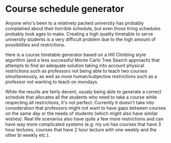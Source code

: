 # Course schedule generator

Anyone who's been to a relatively packed university has probably complained
about their horrible schedule, but even those tiring schedules probably took
ages to make. Creating a high quality timetable to serve university students
is a very difficult problem due to the high amount of possibilities and
restrictions.

Here is a course timetable generator based on a Hill Climbing style
algorithm (and a less successful Monte Carlo Tree Search approach) that
attempts to find an adequate solution taking into account physical restrictions
such as professors not being able to teach two courses simultaneously, as well
as more human/subjective restrictions such as a professor not wanting to teach
on mondays.

While the results are fairly decent, usualy being able to generate a correct
schedule that allocates all the students who need to take a course while
respecting all restrictions, it's not perfect. Currently it doesn't take into
consideration that professors might not want to have gaps between courses on
the same day or the needs of students (which might also have similar wishes).
Real life scenarios also have quite a few more restrictions and can have way
more complicated systems (e.g: my uni has courses that have 3 hour lectures,
courses that have 2 hour lecture with one weekly and the other bi weekly etc.).
